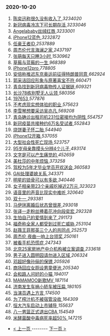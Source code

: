 ### 2020-10-20 
1. [ 陈奕迅称很久没有收入了 ](https://s.weibo.com/weibo?q=%23%E9%99%88%E5%A5%95%E8%BF%85%E7%A7%B0%E5%BE%88%E4%B9%85%E6%B2%A1%E6%9C%89%E6%94%B6%E5%85%A5%E4%BA%86%23&Refer=top) *3234020*
1. [ 新冠病毒冷冻下可长期存活 ](https://s.weibo.com/weibo?q=%23%E6%96%B0%E5%86%A0%E7%97%85%E6%AF%92%E5%86%B7%E5%86%BB%E4%B8%8B%E5%8F%AF%E9%95%BF%E6%9C%9F%E5%AD%98%E6%B4%BB%23&Refer=top) *3233046*
1. [ Angelababy丝绒红唇 ](https://s.weibo.com/weibo?q=%23Angelababy%E4%B8%9D%E7%BB%92%E7%BA%A2%E5%94%87%23&topic_ad=1&Refer=top) *3233001*
1. [ iPhone12蓝色 ](https://s.weibo.com/weibo?q=%23iPhone12%E8%93%9D%E8%89%B2%23&Refer=top) *3232872*
1. [ 任豪王者ID ](https://s.weibo.com/weibo?q=%23%E4%BB%BB%E8%B1%AA%E7%8E%8B%E8%80%85ID%23&Refer=top) *2537889*
1. [ 周杰伦代言海澜之家 ](https://s.weibo.com/weibo?q=%23%E5%91%A8%E6%9D%B0%E4%BC%A6%E4%BB%A3%E8%A8%80%E6%B5%B7%E6%BE%9C%E4%B9%8B%E5%AE%B6%23&topic_ad=1&Refer=top) *2437197*
1. [ 张萌每天只睡3小时 ](https://s.weibo.com/weibo?q=%23%E5%BC%A0%E8%90%8C%E6%AF%8F%E5%A4%A9%E5%8F%AA%E7%9D%A13%E5%B0%8F%E6%97%B6%23&Refer=top) *1530962*
1. [ 草莓与蓝莓的一生 ](https://s.weibo.com/weibo?q=%23%E8%8D%89%E8%8E%93%E4%B8%8E%E8%93%9D%E8%8E%93%E7%9A%84%E4%B8%80%E7%94%9F%23&Refer=top) *968389*
1. [ iPhone12pro ](https://s.weibo.com/weibo?q=iPhone12pro&Refer=top) *778805*
1. [ 安倍称推迟东京奥运前征得特朗普同意 ](https://s.weibo.com/weibo?q=%E5%AE%89%E5%80%8D%E7%A7%B0%E6%8E%A8%E8%BF%9F%E4%B8%9C%E4%BA%AC%E5%A5%A5%E8%BF%90%E5%89%8D%E5%BE%81%E5%BE%97%E7%89%B9%E6%9C%97%E6%99%AE%E5%90%8C%E6%84%8F&Refer=top) *662924*
1. [ 郭采洁回应形象与原著喜宝不符 ](https://s.weibo.com/weibo?q=%23%E9%83%AD%E9%87%87%E6%B4%81%E5%9B%9E%E5%BA%94%E5%BD%A2%E8%B1%A1%E4%B8%8E%E5%8E%9F%E8%91%97%E5%96%9C%E5%AE%9D%E4%B8%8D%E7%AC%A6%23&Refer=top) *660471*
1. [ 青岛找到新冠病毒物传人证据链 ](https://s.weibo.com/weibo?q=%23%E9%9D%92%E5%B2%9B%E6%89%BE%E5%88%B0%E6%96%B0%E5%86%A0%E7%97%85%E6%AF%92%E7%89%A9%E4%BC%A0%E4%BA%BA%E8%AF%81%E6%8D%AE%E9%93%BE%23&Refer=top) *609321*
1. [ 长沙78栋别墅无人认领 ](https://s.weibo.com/weibo?q=%23%E9%95%BF%E6%B2%9978%E6%A0%8B%E5%88%AB%E5%A2%85%E6%97%A0%E4%BA%BA%E8%AE%A4%E9%A2%86%23&Refer=top) *580356*
1. [ 197653 ](https://s.weibo.com/weibo?q=%23197653%23&Refer=top) *577876*
1. [ 不考虑现实想体验的职业 ](https://s.weibo.com/weibo?q=%23%E4%B8%8D%E8%80%83%E8%99%91%E7%8E%B0%E5%AE%9E%E6%83%B3%E4%BD%93%E9%AA%8C%E7%9A%84%E8%81%8C%E4%B8%9A%23&Refer=top) *575623*
1. [ 李雪琴想要采访吴亦凡 ](https://s.weibo.com/weibo?q=%23%E6%9D%8E%E9%9B%AA%E7%90%B4%E6%83%B3%E8%A6%81%E9%87%87%E8%AE%BF%E5%90%B4%E4%BA%A6%E5%87%A1%23&Refer=top) *569208*
1. [ 青岛确诊出租司机231位密接均为阴性 ](https://s.weibo.com/weibo?q=%23%E9%9D%92%E5%B2%9B%E7%A1%AE%E8%AF%8A%E5%87%BA%E7%A7%9F%E5%8F%B8%E6%9C%BA231%E4%BD%8D%E5%AF%86%E6%8E%A5%E5%9D%87%E4%B8%BA%E9%98%B4%E6%80%A7%23&Refer=top) *554757*
1. [ 新冠疫苗共接种约6万名受试者 ](https://s.weibo.com/weibo?q=%23%E6%96%B0%E5%86%A0%E7%96%AB%E8%8B%97%E5%85%B1%E6%8E%A5%E7%A7%8D%E7%BA%A66%E4%B8%87%E5%90%8D%E5%8F%97%E8%AF%95%E8%80%85%23&Refer=top) *552843*
1. [ 烧饼妻子怀二胎 ](https://s.weibo.com/weibo?q=%23%E7%83%A7%E9%A5%BC%E5%A6%BB%E5%AD%90%E6%80%80%E4%BA%8C%E8%83%8E%23&Refer=top) *544940*
1. [ iPhone12开箱 ](https://s.weibo.com/weibo?q=iPhone12%E5%BC%80%E7%AE%B1&Refer=top) *537055*
1. [ 大型社会性死亡现场 ](https://s.weibo.com/weibo?q=%23%E5%A4%A7%E5%9E%8B%E7%A4%BE%E4%BC%9A%E6%80%A7%E6%AD%BB%E4%BA%A1%E7%8E%B0%E5%9C%BA%23&Refer=top) *523757*
1. [ 95岁母亲靠摸头分辨4个儿子 ](https://s.weibo.com/weibo?q=%2395%E5%B2%81%E6%AF%8D%E4%BA%B2%E9%9D%A0%E6%91%B8%E5%A4%B4%E5%88%86%E8%BE%A84%E4%B8%AA%E5%84%BF%E5%AD%90%23&Refer=top) *493174*
1. [ 文字是可以产生痛觉的 ](https://s.weibo.com/weibo?q=%23%E6%96%87%E5%AD%97%E6%98%AF%E5%8F%AF%E4%BB%A5%E4%BA%A7%E7%94%9F%E7%97%9B%E8%A7%89%E7%9A%84%23&Refer=top) *452659*
1. [ 美杜莎的中年烦恼 ](https://s.weibo.com/weibo?q=%E7%BE%8E%E6%9D%9C%E8%8E%8E%E7%9A%84%E4%B8%AD%E5%B9%B4%E7%83%A6%E6%81%BC&Refer=top) *373258*
1. [ 驾校为5年才毕业学员开欢送会 ](https://s.weibo.com/weibo?q=%E9%A9%BE%E6%A0%A1%E4%B8%BA5%E5%B9%B4%E6%89%8D%E6%AF%95%E4%B8%9A%E5%AD%A6%E5%91%98%E5%BC%80%E6%AC%A2%E9%80%81%E4%BC%9A&Refer=top) *360583*
1. [ GAI处理婆媳关系 ](https://s.weibo.com/weibo?q=%23GAI%E5%A4%84%E7%90%86%E5%A9%86%E5%AA%B3%E5%85%B3%E7%B3%BB%23&Refer=top) *343371*
1. [ 明星的锁骨可以有多欲 ](https://s.weibo.com/weibo?q=%23%E6%98%8E%E6%98%9F%E7%9A%84%E9%94%81%E9%AA%A8%E5%8F%AF%E4%BB%A5%E6%9C%89%E5%A4%9A%E6%AC%B2%23&Refer=top) *340446*
1. [ 女子相亲带23个亲戚吃掉近2万元 ](https://s.weibo.com/weibo?q=%23%E5%A5%B3%E5%AD%90%E7%9B%B8%E4%BA%B2%E5%B8%A623%E4%B8%AA%E4%BA%B2%E6%88%9A%E5%90%83%E6%8E%89%E8%BF%912%E4%B8%87%E5%85%83%23&Refer=top) *323023*
1. [ 语音里的声音比现实中难听 ](https://s.weibo.com/weibo?q=%23%E8%AF%AD%E9%9F%B3%E9%87%8C%E7%9A%84%E5%A3%B0%E9%9F%B3%E6%AF%94%E7%8E%B0%E5%AE%9E%E4%B8%AD%E9%9A%BE%E5%90%AC%23&Refer=top) *320640*
1. [ 双十一 ](https://s.weibo.com/weibo?q=%E5%8F%8C%E5%8D%81%E4%B8%80&Refer=top) *293381*
1. [ 马伊琍离婚后状态曾很差 ](https://s.weibo.com/weibo?q=%23%E9%A9%AC%E4%BC%8A%E7%90%8D%E7%A6%BB%E5%A9%9A%E5%90%8E%E7%8A%B6%E6%80%81%E6%9B%BE%E5%BE%88%E5%B7%AE%23&Refer=top) *293018*
1. [ 张译一走粉丝捧着花冲向段奕宏 ](https://s.weibo.com/weibo?q=%23%E5%BC%A0%E8%AF%91%E4%B8%80%E8%B5%B0%E7%B2%89%E4%B8%9D%E6%8D%A7%E7%9D%80%E8%8A%B1%E5%86%B2%E5%90%91%E6%AE%B5%E5%A5%95%E5%AE%8F%23&Refer=top) *292328*
1. [ 生怕自己的爱情到来了 ](https://s.weibo.com/weibo?q=%23%E7%94%9F%E6%80%95%E8%87%AA%E5%B7%B1%E7%9A%84%E7%88%B1%E6%83%85%E5%88%B0%E6%9D%A5%E4%BA%86%23&Refer=top) *291173*
1. [ 福奇称全家人都受到过死亡威胁 ](https://s.weibo.com/weibo?q=%E7%A6%8F%E5%A5%87%E7%A7%B0%E5%85%A8%E5%AE%B6%E4%BA%BA%E9%83%BD%E5%8F%97%E5%88%B0%E8%BF%87%E6%AD%BB%E4%BA%A1%E5%A8%81%E8%83%81&Refer=top) *253104*
1. [ 赵薇王菲那英三个人的共同点 ](https://s.weibo.com/weibo?q=%23%E8%B5%B5%E8%96%87%E7%8E%8B%E8%8F%B2%E9%82%A3%E8%8B%B1%E4%B8%89%E4%B8%AA%E4%BA%BA%E7%9A%84%E5%85%B1%E5%90%8C%E7%82%B9%23&Refer=top) *252573*
1. [ 周杰伦 夜曲一响上台领奖 ](https://s.weibo.com/weibo?q=%E5%91%A8%E6%9D%B0%E4%BC%A6%20%E5%A4%9C%E6%9B%B2%E4%B8%80%E5%93%8D%E4%B8%8A%E5%8F%B0%E9%A2%86%E5%A5%96&Refer=top) *250161*
1. [ 被看手机恐慌症 ](https://s.weibo.com/weibo?q=%23%E8%A2%AB%E7%9C%8B%E6%89%8B%E6%9C%BA%E6%81%90%E6%85%8C%E7%97%87%23&Refer=top) *247343*
1. [ 北京25家房地产中介机构被立案调查 ](https://s.weibo.com/weibo?q=%E5%8C%97%E4%BA%AC25%E5%AE%B6%E6%88%BF%E5%9C%B0%E4%BA%A7%E4%B8%AD%E4%BB%8B%E6%9C%BA%E6%9E%84%E8%A2%AB%E7%AB%8B%E6%A1%88%E8%B0%83%E6%9F%A5&Refer=top) *233618*
1. [ 男子进入圆明园请勿进入区域 ](https://s.weibo.com/weibo?q=%23%E7%94%B7%E5%AD%90%E8%BF%9B%E5%85%A5%E5%9C%86%E6%98%8E%E5%9B%AD%E8%AF%B7%E5%8B%BF%E8%BF%9B%E5%85%A5%E5%8C%BA%E5%9F%9F%23&Refer=top) *206324*
1. [ 邓超好像孙俪的保镖 ](https://s.weibo.com/weibo?q=%23%E9%82%93%E8%B6%85%E5%A5%BD%E5%83%8F%E5%AD%99%E4%BF%AA%E7%9A%84%E4%BF%9D%E9%95%96%23&Refer=top) *205926*
1. [ 商场回应女厕设男童便池 ](https://s.weibo.com/weibo?q=%23%E5%95%86%E5%9C%BA%E5%9B%9E%E5%BA%94%E5%A5%B3%E5%8E%95%E8%AE%BE%E7%94%B7%E7%AB%A5%E4%BE%BF%E6%B1%A0%23&Refer=top) *205340*
1. [ 会和路人问好的小猫 ](https://s.weibo.com/weibo?q=%23%E4%BC%9A%E5%92%8C%E8%B7%AF%E4%BA%BA%E9%97%AE%E5%A5%BD%E7%9A%84%E5%B0%8F%E7%8C%AB%23&Refer=top) *194017*
1. [ MAMAMOO新歌MV ](https://s.weibo.com/weibo?q=MAMAMOO%E6%96%B0%E6%AD%8CMV&Refer=top) *187114*
1. [ 济南发生车祸小轿车被压扁 ](https://s.weibo.com/weibo?q=%E6%B5%8E%E5%8D%97%E5%8F%91%E7%94%9F%E8%BD%A6%E7%A5%B8%E5%B0%8F%E8%BD%BF%E8%BD%A6%E8%A2%AB%E5%8E%8B%E6%89%81&Refer=top) *180105*
1. [ 当演员遇上方言 ](https://s.weibo.com/weibo?q=%23%E5%BD%93%E6%BC%94%E5%91%98%E9%81%87%E4%B8%8A%E6%96%B9%E8%A8%80%23&Refer=top) *174500*
1. [ 为了榨汁机不被宿管没收 ](https://s.weibo.com/weibo?q=%23%E4%B8%BA%E4%BA%86%E6%A6%A8%E6%B1%81%E6%9C%BA%E4%B8%8D%E8%A2%AB%E5%AE%BF%E7%AE%A1%E6%B2%A1%E6%94%B6%23&Refer=top) *164309*
1. [ 恒大汽车启动上市辅导 ](https://s.weibo.com/weibo?q=%E6%81%92%E5%A4%A7%E6%B1%BD%E8%BD%A6%E5%90%AF%E5%8A%A8%E4%B8%8A%E5%B8%82%E8%BE%85%E5%AF%BC&Refer=top) *155637*
1. [ 八一男篮正式退出CBA ](https://s.weibo.com/weibo?q=%23%E5%85%AB%E4%B8%80%E7%94%B7%E7%AF%AE%E6%AD%A3%E5%BC%8F%E9%80%80%E5%87%BACBA%23&Refer=top) *154549*
1. [ 米酵菌酸中毒病死率超50% ](https://s.weibo.com/weibo?q=%23%E7%B1%B3%E9%85%B5%E8%8F%8C%E9%85%B8%E4%B8%AD%E6%AF%92%E7%97%85%E6%AD%BB%E7%8E%87%E8%B6%8550%25%23&Refer=top) *147215* 

- [ < 上一页 ](https://github.com/able8/weibo-hot-record/blob/master/2020-10-19.md) -------- [ 下一页 > ](https://github.com/able8/weibo-hot-record/blob/master/2020-10-21.md)